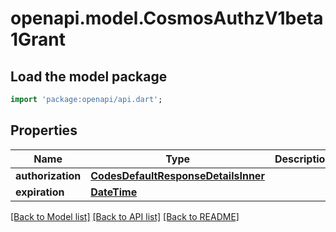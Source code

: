 # openapi.model.CosmosAuthzV1beta1Grant

## Load the model package
```dart
import 'package:openapi/api.dart';
```

## Properties
Name | Type | Description | Notes
------------ | ------------- | ------------- | -------------
**authorization** | [**CodesDefaultResponseDetailsInner**](CodesDefaultResponseDetailsInner.md) |  | [optional] 
**expiration** | [**DateTime**](DateTime.md) |  | [optional] 

[[Back to Model list]](../README.md#documentation-for-models) [[Back to API list]](../README.md#documentation-for-api-endpoints) [[Back to README]](../README.md)


